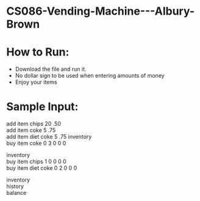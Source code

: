 # CS086-Vending-Machine---Albury-Brown

# How to Run:

* Download the file and run it.
* No dollar sign to be used when entering amounts of money
* Enjoy your items


# Sample Input:

add item chips 20 .50  
add item coke 5 .75  
add item diet coke 5 .75
inventory  
buy item coke 0 3 0 0 0  

inventory  
buy item chips 1 0 0 0 0  
buy item diet coke 0 2 0 0 0

inventory  
history  
balance
